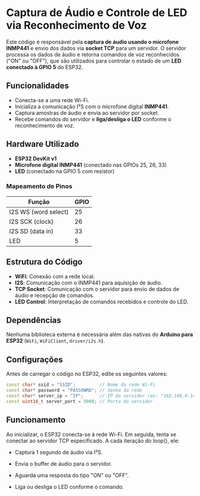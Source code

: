# Captura de Áudio e Controle de LED via Reconhecimento de Voz

Este código é responsável pela **captura de áudio usando o microfone INMP441** e envio dos dados via **socket TCP** para um servidor. O servidor processa os dados de áudio e retorna comandos de voz reconhecidos ("ON" ou "OFF"), que são utilizados para controlar o estado de um **LED conectado à GPIO 5** do ESP32.

## Funcionalidades

- Conecta-se a uma rede Wi-Fi.
- Inicializa a comunicação I²S com o microfone digital **INMP441**.
- Captura amostras de áudio e envia ao servidor por socket.
- Recebe comandos do servidor e **liga/desliga o LED** conforme o reconhecimento de voz.

## Hardware Utilizado

- **ESP32 DevKit v1**
- **Microfone digital INMP441** (conectado nas GPIOs 25, 26, 33)
- **LED** (conectado na GPIO 5 com resistor)

### Mapeamento de Pinos

| Função             | GPIO |
|--------------------|------|
| I2S WS (word select) | 25   |
| I2S SCK (clock)      | 26   |
| I2S SD (data in)     | 33   |
| LED                 | 5    |


## Estrutura do Código

- **WiFi**: Conexão com a rede local.
- **I2S**: Comunicação com o INMP441 para aquisição de áudio.
- **TCP Socket**: Comunicação com o servidor para envio de dados de áudio e recepção de comandos.
- **LED Control**: Interpretação de comandos recebidos e controle do LED.

## Dependências

Nenhuma biblioteca externa é necessária além das nativas do **Arduino para ESP32** (`WiFi`, `WiFiClient`, `driver/i2s.h`).

## Configurações

Antes de carregar o código no ESP32, edite os seguintes valores:

```cpp
const char* ssid = "SSID";         // Nome da rede Wi-Fi
const char* password = "PASSOWRD"; // Senha da rede
const char* server_ip = "IP";      // IP do servidor (ex: "192.168.0.100")
const uint16_t server_port = 5000; // Porta do servidor
```

##  Funcionamento

Ao inicializar, o ESP32 conecta-se à rede Wi-Fi. Em seguida, tenta se conectar ao servidor TCP especificado. A cada iteração do loop(), ele:

- Captura 1 segundo de áudio via I²S.

- Envia o buffer de áudio para o servidor.

- Aguarda uma resposta do tipo "ON" ou "OFF".

- Liga ou desliga o LED conforme o comando.

